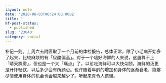 ```yaml
---
layout: note
date: '2020-08-03T06:24:00.000Z'
title: ''
mf-post-status:
  - published
slug: '23040'
category: social
---
```

补记一则。上周六去附医取了一个月前的体检报告，总体正常，除了小毛病开始多了起来，比较麻烦的有「尿酸偏高」。对于一个嗜好海鲜的人来说，这虽算不上「晴天霹雳」，但也是一个大「痛点」了。以前吃海鲜可以大快朵颐，海鲜的汤更是开怀畅饮，以后多少会有所顾忌。也许随着年龄的增加和身体的逐渐衰老，能够尽情使用身体的机会也会越来越少了。听起来真令人遗憾。
